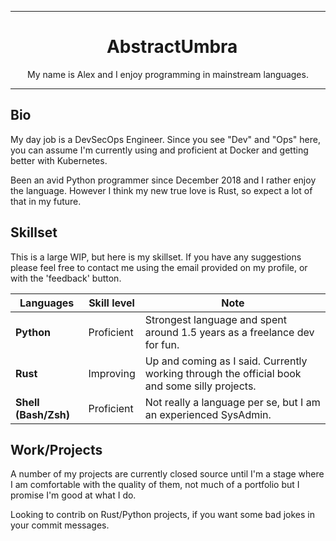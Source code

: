 ***
<h1 align="center">
&nbsp;
AbstractUmbra
</h1>
<p align="center">
My name is Alex and I enjoy programming in mainstream languages.
</p>

***

## Bio
My day job is a DevSecOps Engineer. Since you see "Dev" and "Ops" here, you can assume I'm currently using and proficient at Docker and getting better with Kubernetes.

Been an avid Python programmer since December 2018 and I rather enjoy the language. However I think my new true love is Rust, so expect a lot of that in my future.

## Skillset

This is a large WIP, but here is my skillset. If you have any suggestions please feel free to contact me using the email provided on my profile, or with the 'feedback' button.

| Languages            | Skill level | Note                                                                                          |
| -------------------- | ----------- | --------------------------------------------------------------------------------------------- |
| **Python**           | Proficient  | Strongest language and spent around 1.5 years as a freelance dev for fun.                     |
| **Rust**             | Improving   | Up and coming as I said. Currently working through the official book and some silly projects. |
| **Shell (Bash/Zsh)** | Proficient  | Not really a language per se, but I am an experienced SysAdmin.                               |

## Work/Projects

A number of my projects are currently closed source until I'm a stage where I am comfortable with the quality of them, not much of a portfolio but I promise I'm good at what I do.

Looking to contrib on Rust/Python projects, if you want some bad jokes in your commit messages.

